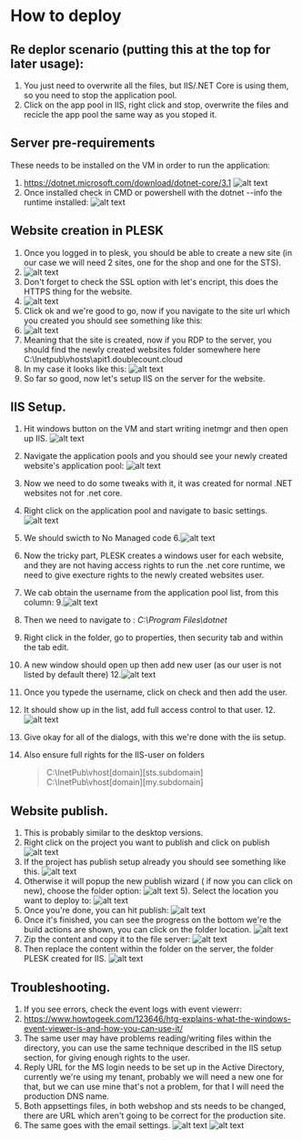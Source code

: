 # How to deploy

## Re deplor scenario (putting this at the top for later usage):
1. You just need to overwrite all the files, but IIS/.NET Core is using them, so you need to stop the application pool. 
2. Click on the app pool in IIS, right click and stop, overwrite the files and recicle the app pool the same way as you stoped it.

## Server pre-requirements

These needs to be installed on the VM in order to run the application:
1. https://dotnet.microsoft.com/download/dotnet-core/3.1
![alt text](https://i.ibb.co/4S5yjkw/1.png "")
2. Once installed check in CMD or powershell with the dotnet --info the runtime installed:
![alt text](https://i.ibb.co/Xz9pbBS/2.png "")

## Website creation in PLESK

1. Once you logged in to plesk, you should be able to create a new site (in our case we will need 2 sites, one for the shop and one for the STS).
2. ![alt text](https://i.ibb.co/Z8v56dh/3.png "")
3. Don't forget to check the SSL option with let's encript, this does the HTTPS thing for the website.
4. ![alt text](https://i.ibb.co/tPSwCHn/4.png "")
5. Click ok and we're good to go, now if you navigate to the site url which you created you should see something like this:
6. ![alt text](https://i.ibb.co/sQWNq82/5.png "")
7. Meaning that the site is created, now if you RDP to the server, you should find the newly created websites folder somewhere here C:\Inetpub\vhosts\apit1.doublecount.cloud   
8. In my case it looks like this:
![alt text](https://i.ibb.co/WVShwvB/6.png "")
9. So far so good, now let's setup IIS on the server for the website.

## IIS Setup.

1. Hit windows button on the VM and start writing inetmgr and then open up IIS.
![alt text](https://i.ibb.co/TBncMCV/7.png "")
2. Navigate the application pools and you should see your newly created website's application pool:
![alt text](https://i.ibb.co/myfK5rN/8.png "")
3. Now we need to do some tweaks with it, it was created for normal .NET websites not for .net core.
4. Right click on the application pool and navigate to basic settings.
![alt text](https://i.ibb.co/SQGZ3Bx/9.png "")
5. We should swicth to No Managed code 
6.![alt text](https://i.ibb.co/kJqrwgs/10.png "")
7. Now the tricky part, PLESK creates a windows user for each website, and they are not having access rights to run the .net core runtime, we need to give execture rights to the newly created websites user.
8. We cab obtain the username from the application pool list, from this column:
9.![alt text](https://i.ibb.co/BNbXdcS/11.png "")
10. Then we need to navigate to : *C:\Program Files\dotnet*
11. Right click in the folder, go to properties, then security tab and within the tab edit. 
12. A new window should open up then add new user (as our user is not listed by default there)
12.![alt text](https://i.ibb.co/7znJZ39/12.png "")
13. Once you typede the username, click on check and then add the user.
14. It should show up in the list, add full access control to that user.
12.![alt text](https://i.ibb.co/TRtjwBP/13.png "")
13. Give okay for all of the dialogs, with this we're done with the iis setup.

14. Also ensure full rights for the IIS-user on folders
    > C:\InetPub\vhost\[domain]\[sts.subdomain]  
    > C:\InetPub\vhost\[domain]\[my.subdomain]

## Website publish.

1. This is probably similar to the desktop versions.
2. Right click on the project you want to publish and click on publish
![alt text](https://i.ibb.co/0MDqPP0/14.png "")
3. If the project has publish setup already you should see something like this. 
![alt text](https://i.ibb.co/dcsKsbt/15.png "")
4. Otherwise it will popup the new publish wizard ( if now you can click on new), choose the folder option:
![alt text](https://i.ibb.co/2y84GFx/16.png "")
5). Select the location you want to deploy to:
![alt text](https://i.ibb.co/jM2SXVb/17.png "")
6. Once you're done, you can hit publish:
![alt text](https://i.ibb.co/s5GJbX1/18.png "")
7. Once it's finished, you can see the progress on the bottom we're the build actions are shown, you can click on the folder location.
![alt text](https://i.ibb.co/fkT9ccZ/19.png "")
8. Zip the content and copy it to the file server:
![alt text](https://i.ibb.co/yPTvdxN/20.png "")
9. Then replace the content within the folder on the server, the folder PLESK created for IIS.
![alt text](https://i.ibb.co/0n5N4yX/21.png "")

## Troubleshooting.

1. If you see errors, check the event logs with event viewerr:
2. https://www.howtogeek.com/123646/htg-explains-what-the-windows-event-viewer-is-and-how-you-can-use-it/
3. The same user may have problems reading/writing files within the directory, you can use the same technique described in the IIS setup section, for giving enough rights to the user.
4. Reply URL for the MS login needs to be set up in the Active Directory, currently we're using my tenant, probably we will need a new one for that, but we can use mine that's not a problem, for that I will need the production DNS name.
5. Both appsettings files, in both webshop and sts needs to be changed, there are URL which aren't going to be correct for the production site. 
6. The same goes with the email settings.
![alt text]( https://i.ibb.co/1zdBLz6/22.png "")
![alt text]( https://i.ibb.co/GF3trs6/23.png "")











